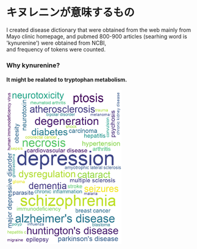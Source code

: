 # キヌレニンが意味するもの
I created disease dictionary that were obtained from the web mainly from Mayo clinic homepage, and pubmed 800-900 articles (searhing word is 'kynurenine') were obtained from NCBI, <br>
and frequency of tokens were counted. <br>

<h3>Why kynurenine?<br></h3>
<h4>It might be realated to tryptophan metabolism.</h4>
<img src=./kynurenine_disease.png style='width:60%; height:60%;'></img>
